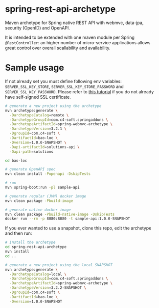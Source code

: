 # spring-rest-api-archetype
Maven archetype for Spring native REST API with webmvc, data-jpa, security (OpenID) and OpenAPI.

It is intended to be extended with one maven module per Spring `@RestController`: an higher number of micro-service applications allows great control over overall scallability and availability.

# Sample usage
If not already set you must define following env variables: `SERVER_SSL_KEY_STORE`, `SERVER_SSL_KEY_STORE_PASSWORD` and `SERVER_SSL_KEY_PASSWORD`. Please refer to [this tutorial](https://github.com/ch4mpy/starter#generating-self-signed-certificate) if you do not already have self-signed SSL certificate.

``` bash
# generate a new project using the archetype
mvn archetype:generate \
  -DarchetypeCatalog=remote \
  -DarchetypeGroupId=com.c4-soft.springaddons \
  -DarchetypeArtifactId=spring-webmvc-archetype \
  -DarchetypeVersion=3.2.1 \
  -DgroupId=com.c4-soft \
  -DartifactId=bao-loc \
  -Dversion=1.0.0-SNAPSHOT \
  -Dapi-artifactId=solutions-api \
  -Dapi-path=solutions

cd bao-loc

# generate OpenAPI spec
mvn clean install -Popenapi -DskipTests

# run
mvn spring-boot:run -pl sample-api

# generate regular (JVM) docker image
mvn clean package -Pbuild-image

# generate native docker image
mvn clean package -Pbuild-native-image -DskipTests
docker run --rm -p 8080:8080 -t sample-api:1.0.0-SNAPSHOT
```

If you ever wanted to use a snapshot, clone this repo, edit the archetype and then run:
``` bash
# install the archetype
cd spring-rest-api-archetype
mvn install
cd ..

# generate a new project using the local SNAPSHOT
mvn archetype:generate \
  -DarchetypeCatalog=local \
  -DarchetypeGroupId=com.c4-soft.springaddons \
  -DarchetypeArtifactId=spring-webmvc-archetype \
  -DarchetypeVersion=3.2.2-SNAPSHOT \
  -DgroupId=com.c4-soft \
  -DartifactId=bao-loc \
  -Dversion=1.0.0-SNAPSHOT
```